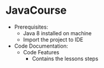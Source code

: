 # JavaCourse
- Prerequisites:
     - Java 8 installed on machine
     - Import the project to IDE
- Code Documentation:
     - Code Features
       - Contains the lessons steps
